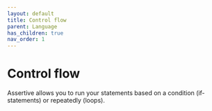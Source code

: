 ```yaml
---
layout: default
title: Control flow
parent: Language
has_children: true
nav_order: 1
---
```


# Control flow
Assertive allows you to run your statements based on a condition (if- statements) or repeatedly (loops).